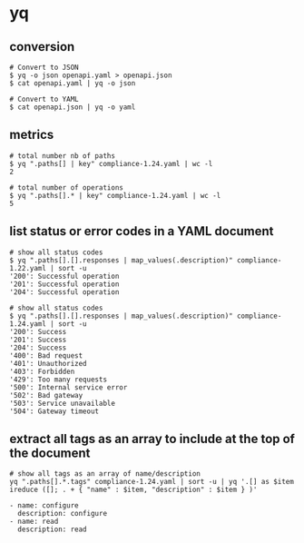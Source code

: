 # yq

## conversion

```shell
# Convert to JSON
$ yq -o json openapi.yaml > openapi.json
$ cat openapi.yaml | yq -o json 

# Convert to YAML
$ cat openapi.json | yq -o yaml
```

## metrics

``` shell
# total number nb of paths
$ yq ".paths[] | key" compliance-1.24.yaml | wc -l
2

# total number of operations
$ yq ".paths[].* | key" compliance-1.24.yaml | wc -l
5
```

## list status or error codes in a YAML document

```shell
# show all status codes
$ yq ".paths[].[].responses | map_values(.description)" compliance-1.22.yaml | sort -u
'200': Successful operation
'201': Successful operation
'204': Successful operation

# show all status codes
$ yq ".paths[].[].responses | map_values(.description)" compliance-1.24.yaml | sort -u
'200': Success
'201': Success
'204': Success
'400': Bad request
'401': Unauthorized
'403': Forbidden
'429': Too many requests
'500': Internal service error
'502': Bad gateway
'503': Service unavailable
'504': Gateway timeout
```

## extract all tags as an array to include at the top of the document

```shell
# show all tags as an array of name/description
yq ".paths[].*.tags" compliance-1.24.yaml | sort -u | yq '.[] as $item ireduce ([]; . + { "name" : $item, "description" : $item } )'

- name: configure
  description: configure
- name: read
  description: read
```
